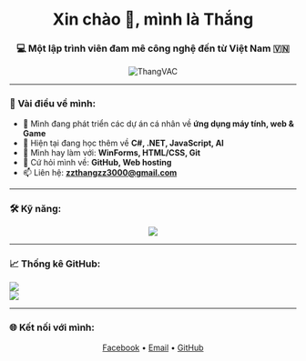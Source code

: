 <h1 align="center">Xin chào 👋, mình là Thắng</h1>
<h3 align="center">💻 Một lập trình viên đam mê công nghệ đến từ Việt Nam 🇻🇳</h3>

<p align="center">
  <img src="https://komarev.com/ghpvc/?username=ThangVAC&label=Lượt%20truy%20cập&color=0e75b6&style=flat" alt="ThangVAC" />
</p>

---

### 🚀 Vài điều về mình:

- 🔭 Mình đang phát triển các dự án cá nhân về **ứng dụng máy tính, web & Game**
- 🌱 Hiện tại đang học thêm về **C#, .NET, JavaScript, AI**
- 🧰 Mình hay làm với: **WinForms, HTML/CSS, Git**
- 💬 Cứ hỏi mình về: **GitHub, Web hosting**
- 📫 Liên hệ: **zzthangzz3000@gmail.com**

---

### 🛠️ Kỹ năng:
<p align="center">
  <img src="https://skillicons.dev/icons?i=cs,html,css,js,nodejs,python,vscode,github" />
</p>

---

### 📈 Thống kê GitHub:
<p align="left">
  <img src="https://github-readme-stats.vercel.app/api?username=ThangVAC&show_icons=true&theme=tokyonight" />
  <br>
  <img src="https://github-readme-streak-stats.herokuapp.com?user=ThangVAC&theme=tokyonight" />
</p>

---

### 🌐 Kết nối với mình:
<p align="center">
  <a href="[https://fb.com/ten.facebook.cua.ban](https://www.facebook.com/nguyen.thang.340881)" target="_blank">Facebook</a> •
  <a href="mailto:zzthangzz3000@gmail.com">Email</a> •
  <a href="https://github.com/ThangVAC" target="_blank">GitHub</a>
</p>
